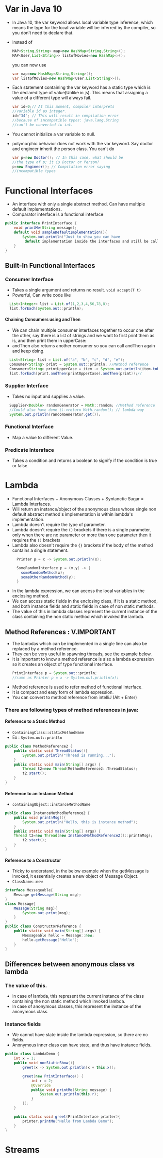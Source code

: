 # Var in Java 10
- In Java 10, the var keyword allows local variable type inference, which means the type for the local variable will be inferred by the compiler, so you don’t need to declare that.
- Instead of 
  ```java
  MAP<String,String> map=new HashMap<String,String>(); 
  MAP<User,List<String>> listofMovies=new HashMap<>();
  ```
  you can now use

  ```java
  var map=new HashMap<String,String>();
  var listofMovies=new HashMap<User,List<String>>();
  ```
- Each statement containing the var keyword has a static type which is the declared type of value(Unlike in js). This means that assigning a value of a different type will always fail. 
  ```java
  var id=0;// At this moment, compiler interprets 
  //variable id as integer.
  id="34"; // This will result in compilation error 
  //because of incompatible types: java.lang.String 
  //can't be converted to int.
  ```

- You cannot initialize a var variable to null. 
- polymorphic behavior does not work with the var keyword. Say doctor and engineer inherit the person class. You can't do
  ```java
  var p=new Doctor(); // In this case, what should be
  //the type of p; it is Doctor or Person?
  p=new Engineer(); // Compilation error saying
  //incompatible types
  ```

# Functional Interfaces
- An interface with only a single abstract method. Can have multiple default implementations.
- Comparator interface is a functional interface

```java
public interface PrintInterface {
    void printMe(String message);
    default void sampleDefaultImplementation(){
        System.out.println("Just to show you can have
         default implementation inside the interfaces and still be called functional interfaces");
    }
}
```
## Built-In Functional Interfaces

### Consumer Interface
- Takes a single argument and returns no result.
```void accept(T t)```
- Powerful, Can write code like
```java
  List<Integer> list = List.of(1,2,3,4,56,78,8);
  list.forEach(System.out::println);
```

#### Chaining Consumers using andThen
- We can chain multiple consumer interfaces together to occur one after the other, say there is a list of strings and we want to first print them as is, and then print them in upperCase:
- andThen also returns another consumer so you can call andThen again and keep doing.
```java
  List<String> list = List.of("a", "b", "c", "d", "e");
  Consumer<String> print = System.out::println; //Method reference
  Consumer<String> printUpperCase = item -> System.out.println(item.toUpperCase(Locale.ROOT));
  list.forEach(print.andThen(printUpperCase).andThen(print));//
```

### Supplier Interface
- Takes no input and supplies a value.

```java
  Supplier<Double> randomGenerator = Math::random; //Method reference
  //Could also have done ()->return Math.random(); // lambda way
  System.out.println(randomGenerator.get());
```

### Functional Interface
- Map a value to different Value.

### Predicate Interaface
- Takes a condition and returns a boolean to signify if the condition is true or false.


# Lambda
- Functional Interfaces + Anonymous Classes + Syntanctic Sugar = Lambda Interfaces.
- Will return an instance/object of the anonymous class whose single non default abstract method's implementation is within lambda's implementation. 
- Lambda doesn't require the type of parameter.
- Lambda doesn't require the ```()``` brackets if there is a single parameter, only when there are no parameter or more than one parameter then it requires the ```()``` brackets
- Lambda also doesn't require the ```{}``` brackets if the body of the method contains a single statement.
  ```java
    Printer p = x -> System.out.println(x);
  ```
  ```java
    SomeRandomInterface p = (x,y) -> {
      someRandomMethod(x);
      someOtherRandomMethod(y);
    }
  ```
- In the lambda expression, we can access the local variables in the enclosing method.
- We can access static fields in the enclosing class, if it is a static method, and both instance fields and static fields in case of non static methods.
- The value of this in lambda classes represent the current instance of the class containing the non static method which invoked the lambda.

## Method References : V.IMPORTANT
- The lambdas which can be implemented in a single line can also be replaced by a method reference.
- They can be very useful in spawning threads, see the example below.
- It is important to know a method reference is also a lambda expression so it creates an object of type functional interface.
  ```java
  PrintInterface p = System.out::println; 
  //same as Printer p = x -> System.out.println(x);
  ```
- Method reference is used to refer method of functional interface.
- It is compact and easy form of lambda expression.
- You can convert to method reference from intelliJ (Alt + Enter)
### There are following types of method references in java:
#### Reference to a Static Method
- ```ContainingClass::staticMethodName```
- Ex : ```System.out::println```
```java
public class MethodReference2 {  
    public static void ThreadStatus(){  
        System.out.println("Thread is running...");  
    }  
    public static void main(String[] args) {  
        Thread t2=new Thread(MethodReference2::ThreadStatus);  
        t2.start();       
    }  
}
```

#### Reference to an Instance Method
- ```containingObject::instanceMethodName```
```java
public class InstanceMethodReference2 {  
    public void printnMsg(){  
        System.out.println("Hello, this is instance method");  
    }  
    public static void main(String[] args) {  
    Thread t2=new Thread(new InstanceMethodReference2()::printnMsg);  
        t2.start();       
    }  
}  
```

#### Reference to a Constructor
- Tricky to understand, in the below example when the getMessage is invoked, it essentially creates a new object of Message Object.
- ```ClassName::new```
```java
interface Messageable{  
    Message getMessage(String msg);  
}  
class Message{  
    Message(String msg){  
        System.out.print(msg);  
    }  
}  
public class ConstructorReference {  
    public static void main(String[] args) {  
        Messageable hello = Message::new;  
        hello.getMessage("Hello");  
    }  
}  
```


## Differences between anonymous class vs lambda
### The value of this.
- In case of lambda, this represent the current instance of the class containing the non static method which invoked lambda.
- In case of anonymous classes, this represent the instance of the anonymous class.
### Instance fields
- We cannot have state inside the lambda expression, so there are no fields.
- Anonymous inner class can have state, and thus have instance fields.

```java
public class LambdaDemo {
    int x = 1;
    public void nonStaticShow(){
        greet(x -> System.out.println(x + this.x));

        greet(new PrintInterface() {
            int r = 2;
            @Override
            public void printMe(String message) {
                System.out.println(this.r);
            }
        });
    }

    public static void greet(PrintInterface printer){
        printer.printMe("Hello from Lambda Demo");
    }
}

```



# Streams